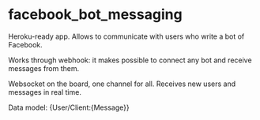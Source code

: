 # facebook_bot_messaging

Heroku-ready app.
Allows to communicate with users who write a bot of Facebook.

Works through webhook: it makes possible to connect any bot and receive messages from them.

Websocket on the board, one channel for all. Receives new users and messages in real time.

Data model: {User/Client:{Message}}
